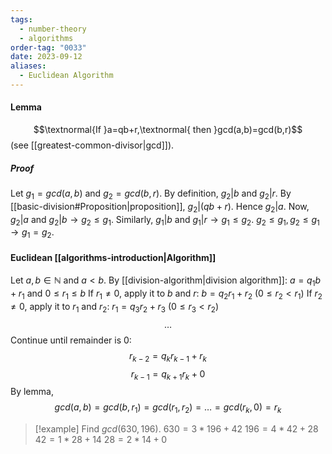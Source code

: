 ```yaml
---
tags:
  - number-theory
  - algorithms
order-tag: "0033"
date: 2023-09-12
aliases:
  - Euclidean Algorithm
---
```

#### Lemma
$$\textnormal{If }a=qb+r,\textnormal{ then }gcd(a,b)=gcd(b,r)$$
(see [[greatest-common-divisor|gcd]]).
##### Proof
Let $g_{1}=gcd(a,b)$ and $g_{2}=gcd(b,r)$.
By definition, $g_{2}|b$ and $g_{2}|r$.
By [[basic-division#Proposition|proposition]], $g_{2}|(qb+r)$. Hence $g_{2}|a$.
Now, $g_{2}|a$ and $g_{2}|b\to g_{2}\leq g_{1}$.
Similarly, $g_{1}|b$ and $g_{1}|r\to g_{1}\leq g_{2}$.
$g_{2}\leq g_{1},g_{2}\leq g_{1}\to g_{1}=g_{2}$.

#### Euclidean [[algorithms-introduction|Algorithm]]
Let $a, b \in \mathbb{N}$ and $a<b$. By [[division-algorithm|division algorithm]]:
$a=q_{1}b+r_{1}$ and $0\leq r_{1}\leq b$
If $r_{1}\neq 0$, apply it to $b$ and $r$:    $b=q_{2}r_{1}+r_{2}$ ($0\leq r_{2}<r_{1}$)
If $r_{2}\neq 0$, apply it to $r_{1}$ and $r_{2}$: $r_{1}= q_{3}r_{2}+r_{3}$ ($0\leq r_{3}<r_{2}$)
$$
\dots
$$
Continue until remainder is $0$:
$$r_{k-2}=q_{k}r_{k-1}+r_{k}$$$$r_{k-1}=q_{k+1}r_{k}+0$$
By lemma,  $$
gcd(a,b)=gcd(b,r_{1})=gcd(r_{1},r_{2})=\dots=gcd(r_{k},0)=r_{k}
$$
>[!example]
>Find $gcd(630,196)$.
>$630=3*196+42$
>$196=4*42+28$
>$42=1*28+14$
>$28=2*14+0$
